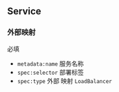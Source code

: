 ## Service

### 外部映射

必填
* `metadata:name` 服务名称
* `spec:selector` 部署标签
* `spec:type` 外部 映射 `LoadBalancer`
